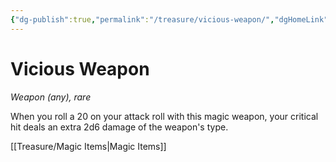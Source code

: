 ```yaml
---
{"dg-publish":true,"permalink":"/treasure/vicious-weapon/","dgHomeLink":false,"dgPassFrontmatter":true}
---
```



# Vicious Weapon

*Weapon (any), rare*

When you roll a 20 on your attack roll with this magic weapon, your critical hit deals an extra 2d6 damage of the weapon's type.


[[Treasure/Magic Items|Magic Items]]